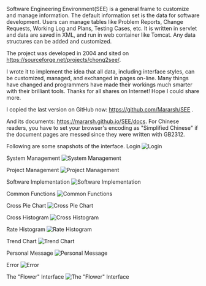 Software Engineering Environment(SEE) is a general frame to customize and manage information. The default information set is the data for software development. Users can manage tables like Problem Reports, Change Requests, Working Log and Plans, Testing Cases, etc.
It is written in servlet and data are saved in XML, and run in web container like Tomcat.
Any data structures can be added and customized.

The project was developed in 2004 and sited on https://sourceforge.net/projects/chong2see/.

I wrote it to implement the idea that all data, including interface styles, can be customized, managed, and exchanged in pages on-line. Many things have changed and programmers have made their workings much smarter with their brilliant tools. Thanks for all shares on Internet! Hope I could share more.

I copied the last version on GitHub now: https://github.com/Mararsh/SEE .

And its documents: https://mararsh.github.io/SEE/docs. 
For Chinese readers, you have to set your browser's encoding as "Simplified Chinese" if the document pages are messed since they were written with GB2312. 

Following are some snapshots of the interface.
Login
![Login](https://mararsh.github.io/SEE/docs/manual/en/image/login.jpg)

System Management
![System Management](https://mararsh.github.io/SEE/docs/manual/en/image/system.jpg)

Project Management
![Project Management](https://mararsh.github.io/SEE/docs/manual/en/image/project.jpg)

Software Implementation
![Software Implementation](https://mararsh.github.io/SEE/docs/manual/en/image/software.jpg)

Common Functions
![Common Functions](https://mararsh.github.io/SEE/docs/manual/en/image/common.jpg)

Cross Pie Chart
![Cross Pie Chart](https://mararsh.github.io/SEE/docs/manual/en/image/crosscount-piecross.jpg)

Cross Histogram
![Cross Histogram](https://mararsh.github.io/SEE/docs/manual/en/image/crosscount-histogramcross.jpg)

Rate Histogram
![Rate Histogram](https://mararsh.github.io/SEE/docs/manual/en/image/crosscount-histogramrate.jpg)

Trend Chart
![Trend Chart](https://mararsh.github.io/SEE/docs/manual/en/image/trend.jpg)

Personal Message
![Personal Message](https://mararsh.github.io/SEE/docs/manual/en/image/pm.jpg)

Error
![Error](https://mararsh.github.io/SEE/docs/manual/en/image/error.jpg)

The "Flower" Interface
![The "Flower" Interface](https://mararsh.github.io/SEE/docs/manual/en/image/flower.jpg)





